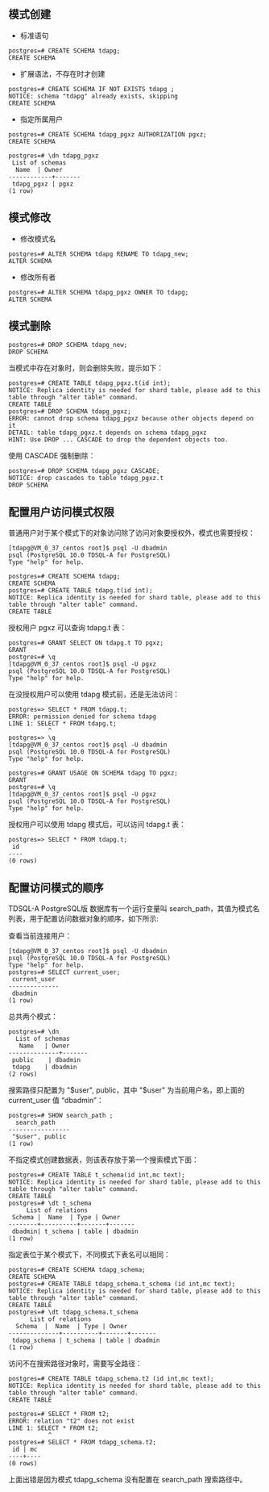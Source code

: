 ## 模式创建
- 标准语句
```
postgres=# CREATE SCHEMA tdapg;
CREATE SCHEMA
```
- 扩展语法，不存在时才创建
```
postgres=# CREATE SCHEMA IF NOT EXISTS tdapg ;  
NOTICE: schema "tdapg" already exists, skipping
CREATE SCHEMA
```
- 指定所属用户
```
postgres=# CREATE SCHEMA tdapg_pgxz AUTHORIZATION pgxz;
CREATE SCHEMA

postgres=# \dn tdapg_pgxz
 List of schemas
  Name  | Owner 
------------+-------
 tdapg_pgxz | pgxz
(1 row)
```

## 模式修改
-  修改模式名
```
postgres=# ALTER SCHEMA tdapg RENAME TO tdapg_new;
ALTER SCHEMA
```
- 修改所有者
```
postgres=# ALTER SCHEMA tdapg_pgxz OWNER TO tdapg;
ALTER SCHEMA
```

## 模式删除
```
postgres=# DROP SCHEMA tdapg_new;
DROP SCHEMA
```

当模式中存在对象时，则会删除失败，提示如下：
```
postgres=# CREATE TABLE tdapg_pgxz.t(id int);
NOTICE: Replica identity is needed for shard table, please add to this table through "alter table" command.
CREATE TABLE
postgres=# DROP SCHEMA tdapg_pgxz;
ERROR: cannot drop schema tdapg_pgxz because other objects depend on it
DETAIL: table tdapg_pgxz.t depends on schema tdapg_pgxz
HINT: Use DROP ... CASCADE to drop the dependent objects too.
```

使用 CASCADE 强制删除：
```
postgres=# DROP SCHEMA tdapg_pgxz CASCADE;
NOTICE: drop cascades to table tdapg_pgxz.t
DROP SCHEMA
```

## 配置用户访问模式权限
普通用户对于某个模式下的对象访问除了访问对象要授权外，模式也需要授权：
```
[tdapg@VM_0_37_centos root]$ psql -U dbadmin
psql (PostgreSQL 10.0 TDSQL-A for PostgreSQL)
Type "help" for help.

postgres=# CREATE SCHEMA tdapg;
CREATE SCHEMA
postgres=# CREATE TABLE tdapg.t(id int);
NOTICE: Replica identity is needed for shard table, please add to this table through "alter table" command.
CREATE TABLE
```

授权用户 pgxz 可以查询 tdapg.t 表：
```
postgres=# GRANT SELECT ON tdapg.t TO pgxz;
GRANT
postgres=# \q
[tdapg@VM_0_37_centos root]$ psql -U pgxz
psql (PostgreSQL 10.0 TDSQL-A for PostgreSQL)
Type "help" for help.
```

在没授权用户可以使用 tdapg 模式前，还是无法访问：
```
postgres=> SELECT * FROM tdapg.t;
ERROR: permission denied for schema tdapg
LINE 1: SELECT * FROM tdapg.t;
           ^
postgres=> \q
[tdapg@VM_0_37_centos root]$ psql -U dbadmin
psql (PostgreSQL 10.0 TDSQL-A for PostgreSQL)
Type "help" for help.

postgres=# GRANT USAGE ON SCHEMA tdapg TO pgxz;
GRANT
postgres=# \q
[tdapg@VM_0_37_centos root]$ psql -U pgxz
psql (PostgreSQL 10.0 TDSQL-A for PostgreSQL)
Type "help" for help.
```

授权用户可以使用 tdapg 模式后，可以访问 tdapg.t 表：
```
postgres=> SELECT * FROM tdapg.t;
 id 
----
(0 rows)
```

## 配置访问模式的顺序
TDSQL-A PostgreSQL版 数据库有一个运行变量叫 search_path，其值为模式名列表，用于配置访问数据对象的顺序，如下所示:

查看当前连接用户：
```
[tdapg@VM_0_37_centos root]$ psql -U dbadmin
psql (PostgreSQL 10.0 TDSQL-A for PostgreSQL)
Type "help" for help.
postgres=# SELECT current_user;
 current_user 
--------------
 dbadmin
(1 row)
```

总共两个模式：
```
postgres=# \dn
  List of schemas
   Name   | Owner 
--------------+-------
 public    | dbadmin
 tdapg    | dbadmin
(2 rows)
```

搜索路径只配置为 "$user", public，其中 "$user" 为当前用户名，即上面的 current_user 值 “dbadmin”：
```
postgres=# SHOW search_path ;
  search_path 
-----------------
 "$user", public
(1 row)
```

不指定模式创建数据表，则该表存放于第一个搜索模式下面：
```
postgres=# CREATE TABLE t_schema(id int,mc text);
NOTICE: Replica identity is needed for shard table, please add to this table through "alter table" command.
CREATE TABLE
postgres=# \dt t_schema
     List of relations
 Schema |  Name  | Type | Owner 
--------+----------+-------+-------
 dbadmin| t_schema | table | dbadmin
(1 row)
```

指定表位于某个模式下，不同模式下表名可以相同：
```
postgres=# CREATE SCHEMA tdapg_schema;
CREATE SCHEMA
postgres=# CREATE TABLE tdapg_schema.t_schema (id int,mc text);
NOTICE: Replica identity is needed for shard table, please add to this table through "alter table" command.
CREATE TABLE
postgres=# \dt tdapg_schema.t_schema
      List of relations
  Schema  |  Name  | Type | Owner 
--------------+----------+-------+-------
 tdapg_schema | t_schema | table | dbadmin
(1 row)
```

访问不在搜索路径对象时，需要写全路径：
```
postgres=# CREATE TABLE tdapg_schema.t2 (id int,mc text);
NOTICE: Replica identity is needed for shard table, please add to this table through "alter table" command.
CREATE TABLE

postgres=# SELECT * FROM t2;
ERROR: relation "t2" does not exist
LINE 1: SELECT * FROM t2;
           ^
postgres=# SELECT * FROM tdapg_schema.t2;
 id | mc 
----+----
(0 rows)
```
上面出错是因为模式 tdapg_schema 没有配置在 search_path 搜索路径中。
